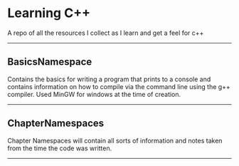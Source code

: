 # Learning C++
A repo of all the resources I collect as I learn and get a feel for c++

	
******

## BasicsNamespace
Contains the basics for writing a program that prints to a console and contains information on how to compile via the command line using the g++ compiler. 
Used MinGW for windows at the time of creation.

******

## ChapterNamespaces
Chapter Namespaces will contain all sorts of information and notes taken from the time the code was written.

******